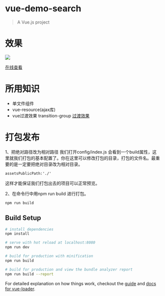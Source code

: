# vue-demo-search

> A Vue.js project

# 效果
![](http://on891bjlf.bkt.clouddn.com/vue/search.png)

[在线查看](http://osgp88fat.bkt.clouddn.com/index.html)

# 所用知识
- 单文件组件
- vue-resource(ajax库)
- vue过渡效果 transition-group
[过渡效果](https://cn.vuejs.org/v2/guide/transitions.html#概述)


# 打包发布

1、把绝对路径改为相对路径 我们打开config/index.js 会看到一个build属性，这里就我们打包的基本配置了。你在这里可以修改打包的目录，打包的文件名。最重要的是一定要把绝对目录改为相对目录。
```
assetsPublicPath:'./'

```
这样才能保证我们打包出去的项目可以正常预览。

2、在命令行中用npm run build 进行打包。
```
npm run build

```


## Build Setup

``` bash
# install dependencies
npm install

# serve with hot reload at localhost:8080
npm run dev

# build for production with minification
npm run build

# build for production and view the bundle analyzer report
npm run build --report
```

For detailed explanation on how things work, checkout the [guide](http://vuejs-templates.github.io/webpack/) and [docs for vue-loader](http://vuejs.github.io/vue-loader).
